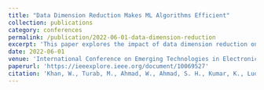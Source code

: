 ```yaml
---
title: "Data Dimension Reduction Makes ML Algorithms Efficient"
collection: publications
category: conferences
permalink: /publication/2022-06-01-data-dimension-reduction
excerpt: 'This paper explores the impact of data dimension reduction on machine learning algorithm efficiency.'
date: 2022-06-01
venue: 'International Conference on Emerging Technologies in Electronics, Computing and Communication (ICETECC)'
paperurl: 'https://ieeexplore.ieee.org/document/10069527'
citation: 'Khan, W., Turab, M., Ahmad, W., Ahmad, S. H., Kumar, K., Luo, B. (2022). &quot;Data Dimension Reduction Makes ML Algorithms Efficient.&quot; <i>ICETECC</i>.'
---
```

